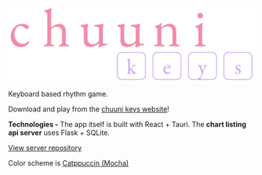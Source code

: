 <p align="center">
    <img src="src-tauri/resources/logo.png" alt="chuuni keys logo" width="700">
</p>

Keyboard based rhythm game.

Download and play from the [chuuni keys website](https://chuuni-keys.troylu.com/)!

**Technologies -** The app itself is built with React + Tauri. The **chart listing api server** uses Flask + SQLite.

[View server repository](https://github.com/troylu8/chuuni-keys-server)

Color scheme is [Catppuccin (Mocha)](https://catppuccin.com/)